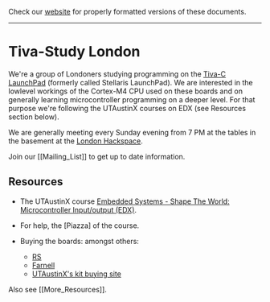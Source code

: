 Check our [website](http://tivastudy.systick.uk/) for
properly formatted versions of these documents.

---

# Tiva-Study London

We're a group of Londoners studying programming on the
[Tiva-C LaunchPad](https://en.wikipedia.org/wiki/Tiva-C_LaunchPad)
(formerly called Stellaris LaunchPad). We are interested in the
lowlevel workings of the Cortex-M4 CPU used on these boards and on
generally learning microcontroller programming on a deeper level. For
that purpose we're following the UTAustinX courses on EDX (see
Resources section below).

We are generally meeting every Sunday evening from 7 PM at the tables
in the basement at the [London Hackspace](https://london.hackspace.org.uk/).

Join our [[Mailing_List]] to get up to date information.

## Resources

* The UTAustinX course [Embedded Systems - Shape The World: Microcontroller Input/output (EDX)](https://courses.edx.org/courses/course-v1:UTAustinX+UT.6.10x+1T2017/).

* For help, the [Piazza] of the course.

* Buying the boards: amongst others:

    * [RS](http://uk.rs-online.com/web/p/processor-microcontroller-development-kits/7950729/)
    * [Farnell](http://uk.farnell.com/texas-instruments/ek-tm4c123gxl/launchpad-tiva-c-evaluation-kit/dp/2314937)
    * [UTAustinX's kit buying site](http://edx-org-utaustinx.s3.amazonaws.com/UT601x/worldwide.html)

Also see [[More_Resources]].

